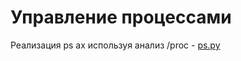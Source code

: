 # Управление процессами

 Реализация ps ax используя анализ /proc - [ps.py](https://github.com/awesomenmi/proc/blob/master/ps.py)
